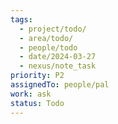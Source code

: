 ```yaml
---
tags:
  - project/todo/
  - area/todo/
  - people/todo
  - date/2024-03-27
  - nexus/note_task
priority: P2
assignedTo: people/pal
work: ask
status: Todo
---
```

